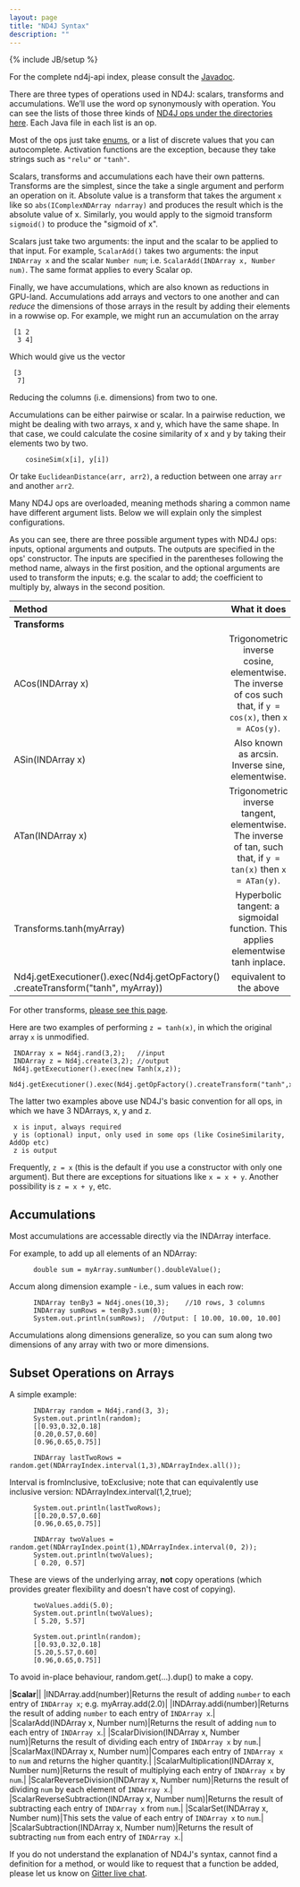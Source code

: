 ```yaml
---
layout: page
title: "ND4J Syntax"
description: ""
---
```

{% include JB/setup %}

For the complete nd4j-api index, please consult the [Javadoc](../doc).

There are three types of operations used in ND4J: scalars, transforms and accumulations. We’ll use the word op synonymously with operation. You can see the lists of those three kinds of [ND4J ops under the directories here]( https://github.com/deeplearning4j/nd4j/tree/master/nd4j-api/src/main/java/org/nd4j/linalg/api/ops/impl
). Each Java file in each list is an op. 

Most of the ops just take [enums](https://docs.oracle.com/javase/tutorial/java/javaOO/enum.html), or a list of discrete values that you can autocomplete. Activation functions are the exception, because they take strings such as `"relu"` or `"tanh"`. 

Scalars, transforms and accumulations each have their own patterns. Transforms are the simplest, since the take a single argument and perform an operation on it. Absolute value is a transform that takes the argument `x` like so `abs(IComplexNDArray ndarray)` and produces the result which is the absolute value of x. Similarly, you would apply to the sigmoid transform `sigmoid()` to produce the "sigmoid of x".

Scalars just take two arguments: the input and the scalar to be applied to that input. For example, `ScalarAdd()` takes two arguments: the input `INDArray x` and the scalar `Number num`; i.e. `ScalarAdd(INDArray x, Number num)`. The same format applies to every Scalar op. 

Finally, we have accumulations, which are also known as reductions in GPU-land. Accumulations add arrays and vectors to one another and can *reduce* the dimensions of those arrays in the result by adding their elements in a rowwise op. For example, we might run an accumulation on the array 

     [1 2
      3 4]

Which would give us the vector

     [3
      7]

Reducing the columns (i.e. dimensions) from two to one.

Accumulations can be either pairwise or scalar. In a pairwise reduction, we might be dealing with two arrays, x and y, which have the same shape. In that case, we could calculate the cosine similarity of x and y by taking their elements two by two. 

        cosineSim(x[i], y[i])

Or take `EuclideanDistance(arr, arr2)`, a reduction between one array `arr` and another `arr2`.

Many ND4J ops are overloaded, meaning methods sharing a common name have different argument lists. Below we will explain only the simplest configurations.

As you can see, there are three possible argument types with ND4J ops: inputs, optional arguments and outputs. The outputs are specified in the ops' constructor. The inputs are specified in the parentheses following the method name, always in the first position, and the optional arguments are used to transform the inputs; e.g. the scalar to add; the coefficient to multiply by, always in the second position. 

|Method| What it does |
|:----|:-------------:|
|**Transforms**||
|ACos(INDArray x)|Trigonometric inverse cosine, elementwise. The inverse of cos such that, if `y = cos(x)`, then `x = ACos(y)`.|
|ASin(INDArray x)|Also known as arcsin. Inverse sine, elementwise.|
|ATan(INDArray x)|Trigonometric inverse tangent, elementwise. The inverse of tan, such that, if `y = tan(x)` then `x = ATan(y)`.|
|Transforms.tanh(myArray)|Hyperbolic tangent: a sigmoidal function. This applies elementwise tanh inplace.|
|Nd4j.getExecutioner().exec(Nd4j.getOpFactory() .createTransform("tanh", myArray))|equivalent to the above|

For other transforms, [please see this page](https://github.com/deeplearning4j/nd4j/blob/master/nd4j-api/src/main/java/org/nd4j/linalg/ops/transforms/Transforms.java).

Here are two examples of performing `z = tanh(x)`, in which the original array `x` is unmodified.

     INDArray x = Nd4j.rand(3,2);	//input
     INDArray z = Nd4j.create(3,2); //output
     Nd4j.getExecutioner().exec(new Tanh(x,z));
     Nd4j.getExecutioner().exec(Nd4j.getOpFactory().createTransform("tanh",x,z));
 
The latter two examples above use ND4J's basic convention for all ops, in which we have 3 NDArrays, x, y and z.

     x is input, always required
     y is (optional) input, only used in some ops (like CosineSimilarity, AddOp etc)
     z is output

Frequently, `z = x` (this is the default if you use a constructor with only one argument). But there are exceptions for situations like `x = x + y`. Another possibility is `z = x + y`, etc.

## Accumulations  

Most accumulations are accessable directly via the INDArray interface.

For example, to add up all elements of an NDArray: 

          double sum = myArray.sumNumber().doubleValue();

Accum along dimension example - i.e., sum values in each row:

          INDArray tenBy3 = Nd4j.ones(10,3);	//10 rows, 3 columns
          INDArray sumRows = tenBy3.sum(0);
          System.out.println(sumRows);	//Output: [ 10.00, 10.00, 10.00]

Accumulations along dimensions generalize, so you can sum along two dimensions of any array with two or more dimensions.
 
## Subset Operations on Arrays

A simple example:
 
          INDArray random = Nd4j.rand(3, 3);
          System.out.println(random);
          [[0.93,0.32,0.18]
          [0.20,0.57,0.60]
          [0.96,0.65,0.75]]
 
          INDArray lastTwoRows = random.get(NDArrayIndex.interval(1,3),NDArrayIndex.all());

Interval is fromInclusive, toExclusive; note that can equivalently use inclusive version: NDArrayIndex.interval(1,2,true);

          System.out.println(lastTwoRows);
          [[0.20,0.57,0.60]
          [0.96,0.65,0.75]]
 
          INDArray twoValues = random.get(NDArrayIndex.point(1),NDArrayIndex.interval(0, 2));
          System.out.println(twoValues);
          [ 0.20, 0.57]
 
These are views of the underlying array, **not** copy operations (which provides greater flexibility and doesn't have cost of copying).

          twoValues.addi(5.0);
          System.out.println(twoValues);
          [ 5.20, 5.57]
           
          System.out.println(random);
          [[0.93,0.32,0.18]
          [5.20,5.57,0.60]
          [0.96,0.65,0.75]]
 
To avoid in-place behaviour, random.get(...).dup() to make a copy.

|**Scalar**||
|INDArray.add(number)|Returns the result of adding `number` to each entry of `INDArray x`; e.g. myArray.add(2.0)|
|INDArray.addi(number)|Returns the result of adding `number` to each entry of `INDArray x`.|
|ScalarAdd(INDArray x, Number num)|Returns the result of adding `num` to each entry of `INDArray x`.|
|ScalarDivision(INDArray x, Number num)|Returns the result of dividing each entry of `INDArray x` by `num`.|
|ScalarMax(INDArray x, Number num)|Compares each entry of `INDArray x` to `num` and returns the higher quantity.|
|ScalarMultiplication(INDArray x, Number num)|Returns the result of multiplying each entry of `INDArray x` by `num`.|
|ScalarReverseDivision(INDArray x, Number num)|Returns the result of dividing `num` by each element of `INDArray x`.|
|ScalarReverseSubtraction(INDArray x, Number num)|Returns the result of subtracting each entry of `INDArray x` from `num`.|
|ScalarSet(INDArray x, Number num)|This sets the value of each entry of `INDArray x` to `num`.|
|ScalarSubtraction(INDArray x, Number num)|Returns the result of subtracting `num` from each entry of `INDArray x`.|


If you do not understand the explanation of ND4J's syntax, cannot find a definition for a method, or would like to request that a function be added, please let us know on [Gitter live chat](https://gitter.im/deeplearning4j/deeplearning4j).
